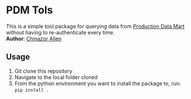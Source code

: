 # PDM Tols

This is a simple tool package for querying data from [Production Data Mart](https://wiki.equinor.com/wiki/index.php/Production_Data_Mart) without having to re-authenticate every time. <br>
**Author**: [Chinazor Allen](mailto:chial@equinor.com)

## Usage
1. Git clone this repository
2. Navigate to the local folder cloned
3. From the python environment you want to install the package to, run:<br>
    ```pip install .```


